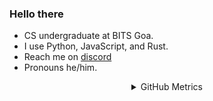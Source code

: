 ### Hello there 


- CS undergraduate at BITS Goa.
- I use Python, JavaScript, and Rust.
- Reach me on [discord](https://discord.com/users/488278979900342282)
- Pronouns he/him.

<details align="center">
<summary>GitHub Metrics</summary>
<img align="left" width="390" alt="🦑" src="/general.svg">
<img align="right" width="390" alt="🦑" src="/activity.svg">

<img align="left" width="390" alt="🦑" src="/achievements.svg">
<img align="right" width="390" alt="🦑" src="/languages.svg">
</details>
<!--
**Ceres445/Ceres445** is a ✨ _special_ ✨ repository because its `README.md` (this file) appears on your GitHub profile.

Here are some ideas to get you started:

- 🔭 I’m currently working on ...
- 🌱 I’m currently learning ...
- 👯 I’m looking to collaborate on ...
- 🤔 I’m looking for help with ...
- 💬 Ask me about ...
- 📫 How to reach me: ...
- 😄 Pronouns: ...
- ⚡ Fun fact: ...
-->
